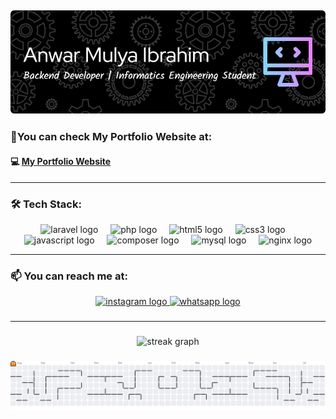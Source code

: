 ![Header](img/github-header-image.png)
---
### 🤩You can check My Portfolio Website at:
#### 💻 [My Portfolio Website](https://anwarmulyaibrahim.vercel.app/)

---
### 🛠️ Tech Stack:
<div align="center">
  <img src="https://cdn.jsdelivr.net/gh/devicons/devicon/icons/laravel/laravel-original.svg" height="60" alt="laravel logo"  />
  <img width="12" />
  <img src="https://cdn.jsdelivr.net/gh/devicons/devicon/icons/php/php-original.svg" height="60" alt="php logo"  />
  <img width="12" />
  <img src="https://cdn.jsdelivr.net/gh/devicons/devicon/icons/html5/html5-original.svg" height="60" alt="html5 logo"  />
  <img width="12" />
  <img src="https://cdn.jsdelivr.net/gh/devicons/devicon/icons/css3/css3-original.svg" height="60" alt="css3 logo"  />
  <img width="12" />
  <img src="https://cdn.jsdelivr.net/gh/devicons/devicon/icons/javascript/javascript-original.svg" height="60" alt="javascript logo"  />
  <img width="12" />
  <img src="https://cdn.jsdelivr.net/gh/devicons/devicon/icons/composer/composer-original.svg" height="60" alt="composer logo"  />
  <img width="12" />
  <img src="https://cdn.jsdelivr.net/gh/devicons/devicon/icons/mysql/mysql-original.svg" height="60" alt="mysql logo"  />
  <img width="12" />
  <img src="https://cdn.jsdelivr.net/gh/devicons/devicon/icons/nginx/nginx-original.svg" height="60" alt="nginx logo"  />
</div>

---

### 📫 You can reach me at:

<div align="center">
  <a href="https://www.instagram.com/war_0690/" target="_blank">
    <img src="https://img.shields.io/static/v1?message=Instagram&logo=instagram&label=&color=E4405F&logoColor=white&labelColor=&style=for-the-badge" height="25" alt="instagram logo"  />
  </a>
  <a href="https://wa.me/+6282124610492" target="_blank">
    <img src="https://img.shields.io/static/v1?message=Whatsapp&logo=whatsapp&label=&color=25D366&logoColor=white&labelColor=&style=for-the-badge" height="25" alt="whatsapp logo"  />
  </a>
</div>

###
---

###

<div align="center">
  <img src="https://streak-stats.demolab.com?user=AnwarMulyaIbrahim&locale=en&mode=daily&theme=dracula&hide_border=false&border_radius=5&order=3" height="150" alt="streak graph"  />
</div>

###

<picture>
  <source media="(prefers-color-scheme: dark)" srcset="https://raw.githubusercontent.com/AnwarMulyaIbrahim/AnwarMulyaIbrahim/output/pacman-contribution-graph-dark.svg">
  <source media="(prefers-color-scheme: light)" srcset="https://raw.githubusercontent.com/AnwarMulyaIbrahim/AnwarMulyaIbrahim/output/pacman-contribution-graph.svg">
  <img alt="pacman contribution graph" src="https://raw.githubusercontent.com/AnwarMulyaIbrahim/AnwarMulyaIbrahim/output/pacman-contribution-graph.svg">
</picture>


